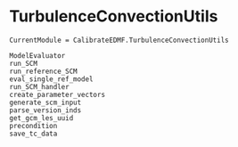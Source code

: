 # TurbulenceConvectionUtils

```@meta
CurrentModule = CalibrateEDMF.TurbulenceConvectionUtils
```

```@docs
ModelEvaluator
run_SCM
run_reference_SCM
eval_single_ref_model
run_SCM_handler
create_parameter_vectors
generate_scm_input
parse_version_inds
get_gcm_les_uuid
precondition
save_tc_data
```